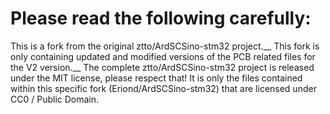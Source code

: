 # Please read the following carefully:
This is a fork from the original ztto/ArdSCSino-stm32 project.__
This fork is only containing updated and modified versions of the PCB related files for the V2 version.__
The complete ztto/ArdSCSino-stm32 project is released under the MIT license, please respect that! It is only the files contained within this specific fork (Eriond/ArdSCSino-stm32) that are licensed under CC0 / Public Domain.
